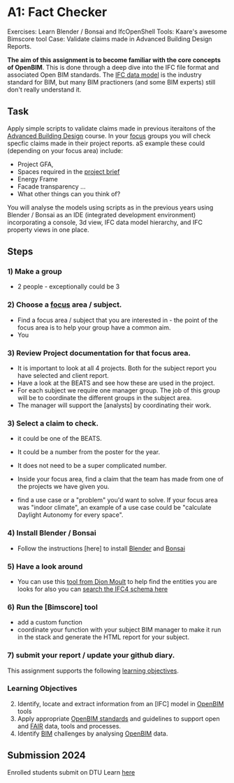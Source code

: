 # A1: Fact Checker
Exercises: Learn Blender / Bonsai and IfcOpenShell
Tools: Kaare's awesome Bimscore tool
Case: Validate claims made in Advanced Building Design Reports.

**The aim of this assignment is to become familiar with the core concepts of OpenBIM**. This is done through a deep dive into the IFC file format and associated Open BIM standards. The [IFC data model](/Concepts/IFC) is the industry standard for BIM, but many BIM practioners (and some BIM experts) still don't really understand it.

## Task
Apply simple scripts to validate claims made in previous iteraitons of the [Advanced Building Design] course. In your [focus] groups you will check specfic claims made in their project reports. aS example these could (depending on your focus area) include: 
* Project GFA,
* Spaces required in the [project brief](/41936/Project/Breif)
* Energy Frame
* Facade transparency ...
* What other things can you think of?

You will analyse the models using scripts as in the previous years using Blender / Bonsai as an IDE (integrated development environment) incorporating a console, 3d view, IFC data model hierarchy, and IFC property views in one place.


## Steps

### 1) Make a group 
* 2 people - exceptionally could be 3
### 2) Choose a [focus] area / subject.
* Find a focus area / subject that you are interested in - the point of the focus area is to help your group have a common aim.
* You 

### 3) Review Project documentation for that focus area.
* It is important to look at all 4 projects. Both for the subject report you have selected and client report.
* Have a look at the BEATS and see how these are used in the project.
* For each subject we require one manager group. The job of this group will be to coordinate the different groups in the subject area.
* The manager will support the [analysts] by coordinating their work.


### 3) Select a claim to check.
* it could be one of the BEATS.
* It could be a number from the poster for the year.
* It does not need to be a super complicated number.

* Inside your focus area, find a claim that the team has made from one of the projects we have given you.
* find a use case or a "problem" you'd want to solve. If your focus area was "indoor climate", an example of a use case could be "calculate Daylight Autonomy for every space".
  
### 4) Install Blender / Bonsai
* Follow the instructions [here] to install [Blender] and [Bonsai]

### 5) Have a look around

* You can use this [tool from Dion Moult](https://blenderbim.org/search-ifc-class.html) to help find the entities you are looks for also you can [search the IFC4 schema here](https://ifc43-docs.standards.buildingsmart.org/)
     
### 6) Run the [Bimscore] tool
* add a custom function
* coordinate your function with your subject BIM manager to make it run in the stack and generate the HTML report for your subject.

### 7) submit your report / update your github diary.

This assignment supports the following [learning objectives].

### Learning Objectives
2. Identify, locate and extract information from an [IFC] model in [OpenBIM] tools
3. Apply appropriate [OpenBIM standards] and guidelines to support open and [FAIR] data, tools and processes.
7. Identify [BIM] challenges by analysing [OpenBIM] data.

## Submission 2024
Enrolled students submit on DTU Learn [here](https://learn.inside.dtu.dk/d2l/lms/dropbox/user/folders_list.d2l?ou=215344&isprv=0)

<!-- links --> 

[learning objectives]: /41934/LearningObjectives
[Blender]: /41934/Concepts/Blender
[Bonsai]: /41934/Concepts/Bonsai
[OpenBIM standards]: /41934/Concepts/Standards
[BIM]: /41934/Concepts/BIM
[OpenBIM]: /41934/Concepts/OpenBIM
[FAIR]: /41934/Concepts/FAIR
[focus]: /41934/Focus
[Advanced Building Design]: /41946/

<!--
### 3) Choose the relevant model from the Stanford / Skylab models
* Download the [Stanford models](https://learn.inside.dtu.dk/d2l/le/content/167582/Home) or Skylab models (on Learn -> "IFC Models" -> "Stanford models" - *Enrolled Students Only*
* Select the model that best represents your focus area.

### 4) Convert the IFC to an Excel work book using the IFA tool
[IFA Tool](/41934/Concepts/IFCFileAnalyzer)

* Install IFA
* generate the spreadsheet

What you choose to represent in your dashboard is up to you, but it should match the focus area and use case you have chosen. Think about what information would be necessary to solve your use case.

You could consider trying to represent:

* areas of the building,

* quantities of materials,

* could you estimate cost? - if so how?

* what else can you find in the IFC data that you could use in your dashboard?

### 6.a) Add a sentence about your use case at the top of your dashboard. Concider how the information you're showing supports your use case.

### 7) Submission

Your group must submit your modified excel including the dashboard sheet as the first sheet in the workbook.

You are not submitting any reports with this, so make sure that your dashboard is easy to understand - how do we know what we are looking at, and what you tried to do?

-->
